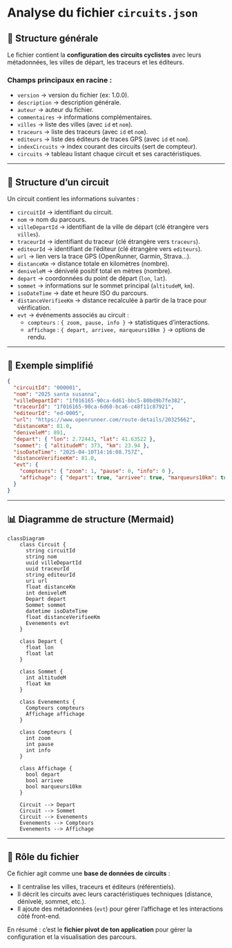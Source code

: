 # Analyse du fichier `circuits.json`

## 📌 Structure générale
Le fichier contient la **configuration des circuits cyclistes** avec leurs métadonnées, les villes de départ, les traceurs et les éditeurs.  

### Champs principaux en racine :
- `version` → version du fichier (ex: 1.0.0).  
- `description` → description générale.  
- `auteur` → auteur du fichier.  
- `commentaires` → informations complémentaires.  
- `villes` → liste des villes (avec `id` et `nom`).  
- `traceurs` → liste des traceurs (avec `id` et `nom`).  
- `editeurs` → liste des éditeurs de traces GPS (avec `id` et `nom`).  
- `indexCircuits` → index courant des circuits (sert de compteur).  
- `circuits` → tableau listant chaque circuit et ses caractéristiques.  

---

## 📌 Structure d’un circuit
Un circuit contient les informations suivantes :  

- `circuitId` → identifiant du circuit.  
- `nom` → nom du parcours.  
- `villeDepartId` → identifiant de la ville de départ (clé étrangère vers `villes`).  
- `traceurId` → identifiant du traceur (clé étrangère vers `traceurs`).  
- `editeurId` → identifiant de l’éditeur (clé étrangère vers `editeurs`).  
- `url` → lien vers la trace GPS (OpenRunner, Garmin, Strava...).  
- `distanceKm` → distance totale en kilomètres (nombre).  
- `deniveleM` → dénivelé positif total en mètres (nombre).  
- `depart` → coordonnées du point de départ (`lon`, `lat`).  
- `sommet` → informations sur le sommet principal (`altitudeM`, `km`).  
- `isoDateTime` → date et heure ISO du parcours.  
- `distanceVerifieeKm` → distance recalculée à partir de la trace pour vérification.  
- `evt` → événements associés au circuit :  
  - `compteurs` : `{ zoom, pause, info }` → statistiques d’interactions.  
  - `affichage` : `{ depart, arrivee, marqueurs10km }` → options de rendu.  

---

## 📌 Exemple simplifié
```json
{
  "circuitId": "000001",
  "nom": "2025 santa susanna",
  "villeDepartId": "1f016165-90ca-6d61-bbc5-80bd9b7fe382",
  "traceurId": "1f016165-90ca-6d60-bca6-c48f11c87921",
  "editeurId": "ed-0005",
  "url": "https://www.openrunner.com/route-details/20325662",
  "distanceKm": 81.0,
  "deniveleM": 891,
  "depart": { "lon": 2.72443, "lat": 41.63522 },
  "sommet": { "altitudeM": 373, "km": 23.94 },
  "isoDateTime": "2025-04-10T14:16:08.757Z",
  "distanceVerifieeKm": 81.0,
  "evt": {
    "compteurs": { "zoom": 1, "pause": 0, "info": 0 },
    "affichage": { "depart": true, "arrivee": true, "marqueurs10km": true }
  }
}
```

---

## 📊 Diagramme de structure (Mermaid)

```mermaid
classDiagram
    class Circuit {
      string circuitId
      string nom
      uuid villeDepartId
      uuid traceurId
      string editeurId
      uri url
      float distanceKm
      int deniveleM
      Depart depart
      Sommet sommet
      datetime isoDateTime
      float distanceVerifieeKm
      Evenements evt
    }

    class Depart {
      float lon
      float lat
    }

    class Sommet {
      int altitudeM
      float km
    }

    class Evenements {
      Compteurs compteurs
      Affichage affichage
    }

    class Compteurs {
      int zoom
      int pause
      int info
    }

    class Affichage {
      bool depart
      bool arrivee
      bool marqueurs10km
    }

    Circuit --> Depart
    Circuit --> Sommet
    Circuit --> Evenements
    Evenements --> Compteurs
    Evenements --> Affichage
```

---

## 📌 Rôle du fichier
Ce fichier agit comme une **base de données de circuits** :  
- Il centralise les villes, traceurs et éditeurs (référentiels).  
- Il décrit les circuits avec leurs caractéristiques techniques (distance, dénivelé, sommet, etc.).  
- Il ajoute des métadonnées (`evt`) pour gérer l’affichage et les interactions côté front-end.  

En résumé : c’est le **fichier pivot de ton application** pour gérer la configuration et la visualisation des parcours.
